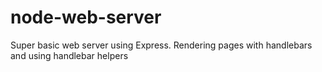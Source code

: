 # node-web-server

Super basic web server using Express. Rendering pages with handlebars and using handlebar helpers
